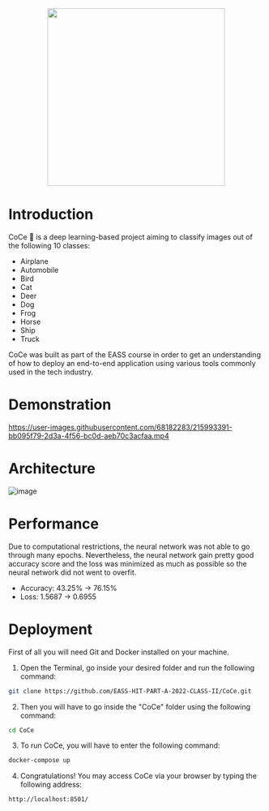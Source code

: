 <div id="header" align="center">
  <img src="https://user-images.githubusercontent.com/68182283/216073798-fa804f4f-daf5-4845-88c8-b3a7d975aff4.png" width="350"/>
</div>

# Introduction
CoCe :robot: is a deep learning-based project aiming to classify images out of the following 10 classes:
* Airplane
* Automobile
* Bird
* Cat
* Deer
* Dog
* Frog
* Horse
* Ship
* Truck

CoCe was built as part of the EASS course in order to get an understanding of how to deploy an end-to-end application using various tools commonly used in the tech industry.

# Demonstration
https://user-images.githubusercontent.com/68182283/215993391-bb095f79-2d3a-4f56-bc0d-aeb70c3acfaa.mp4

# Architecture
![image](https://user-images.githubusercontent.com/68182283/213872894-281fcbb6-b20d-4605-9b13-19b7a7017d52.png)

# Performance
Due to computational restrictions, the neural network was not able to go through many epochs. Nevertheless, the neural network gain pretty good accuracy score and the loss was minimized as much as possible so the neural network did not went to overfit.

* Accuracy: 43.25% -> 76.15%
* Loss: 1.5687 -> 0.6955

# Deployment
First of all you will need Git and Docker installed on your machine.

1. Open the Terminal, go inside your desired folder and run the following command:
``` bash
git clone https://github.com/EASS-HIT-PART-A-2022-CLASS-II/CoCe.git
```
2. Then you will have to go inside the "CoCe" folder using the following command:
```bash
cd CoCe
```
3. To run CoCe, you will have to enter the following command:
```bash
docker-compose up
```
4. Congratulations! You may access CoCe via your browser by typing the following address:
```bash
http://localhost:8501/
```  
